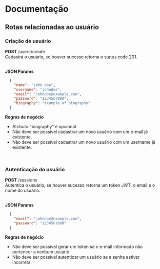 # Documentação 

## Rotas relacionadas ao usuário 

### Criação de usuário
<div>
  <strong>POST</strong> /users/create 
</div>
Cadastra o usuário, se houver sucesso retorna o status code 201.

<br /><strong>JSON Params</strong>
```json
  {
    "name": "john doe",
    "username": "johndoe",
    "email": "johndoe@example.com",
    "password": "1234567890",
    "biography": "example of biography"
  }
```

<strong>Regras de negócio</strong>
- Atributo "biography" é opcional
- Não deve ser possível cadastrar um novo usuário com um e-mail já existente.
- Não deve ser possível cadastrar um novo usuário com um username já existente.

<br />

### Autenticação do usuário
<div>
  <strong>POST</strong> /sessions
</div>
Autentica o usuário, se houver sucesso retorna um token JWT, o email e o nome do usuário.

<br /><strong>JSON Params</strong>
```json
  {
    "email": "johndoe@example.com",
    "password": "1234567890"
  }
```

<strong>Regras de negócio</strong>
- Não deve ser possível gerar um token se o e-mail informado não pertencer a nenhum usuário.
- Não deve ser possível autenticar um usuário se a senha estiver incorreta.